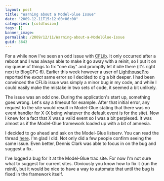 ```yaml
---
layout: post
title: "Warning about a Model-Glue Issue"
date: "2009-12-11T15:12:00+06:00"
categories: [coldfusion]
tags: []
banner_image: 
permalink: /2009/12/11/Warning-about-a-ModelGlue-Issue
guid: 3643
---
```


For a while now I've seen an odd issue with <a href="http://www.cflib.org">CFLib</a>. It only occurred after a reboot and I was always able to make it go away with a reinit, so I put it on my queue of things to fix "one day" and promptly let it idle there (it's right next to BlogCFC 6). Earlier this week however a user of <a href="http://lighthousepro.riaforge.org">LighthousePro</a> reported the <i>exact</i> same error so I decided to dig a bit deeper. I had been convinced the CFLib issue was simply a minor bug in my code, and while I could easily make the mistake in two sets of code, it seemed a bit unlikely. 

The issue was an odd one. During the application's start up, something goes wrong. Let's say a timeout for example. After that initial error, any request to the site would result in Model-Glue stating that there was no event handler for X (X being whatever the default event is for the site). Now I knew for a fact that X was a valid event so I was a bit perplexed. It was almost as if the Model-Glue framework loaded up with a bit of amnesia.

I decided to go ahead and ask on the Model-Glue listserv. You can read the thread <a href="http://groups.google.com/group/model-glue/browse_thread/thread/5ec36476b1f791f6">here</a>. I'm glad I did. Not only did a few people confirm seeing the same issue. Even better, Dennis Clark was able to focus in on the bug and suggest a fix. 

I've logged a bug for it at the Model-Glue trac site. For now I'm not sure what to suggest for current sites. Obviously you know how to fix it (run the reinit), but it would be nice to have a way to automate that until the bug is fixed in the framework itself.